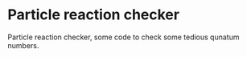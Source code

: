 # Particle reaction checker
 Particle reaction checker, some code to check some tedious qunatum numbers.

